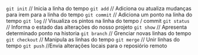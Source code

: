 `git init` // Inicia a linha do tempo
`git add` // Adiciona ou atualiza mudanças para irem para a linha do tempo
`git commit` // Adiciona um ponto na linha do tempo
`git log` // Visualiza os pintos na linha do tempo / commit
`git status` // Informa o estado das alterações do nosso projeto
`git show` // Apresenta determinado ponto na historia
`git branch` // Grenciar novas linhas do tempo
`git checkout` // Manipula as linhas do tempo
`git merge` // Unir linhas do tempo
`git push`  //Envia alterações locais para o reposiório remoto 